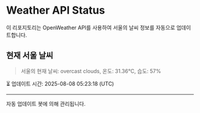 
# Weather API Status

이 리포지토리는 OpenWeather API를 사용하여 서울의 날씨 정보를 자동으로 업데이트합니다.

## 현재 서울 날씨
> 서울의 현재 날씨: overcast clouds, 온도: 31.36°C, 습도: 57%

⏳ 업데이트 시간: 2025-08-08 05:23:18 (UTC)

---
자동 업데이트 봇에 의해 관리됩니다.
